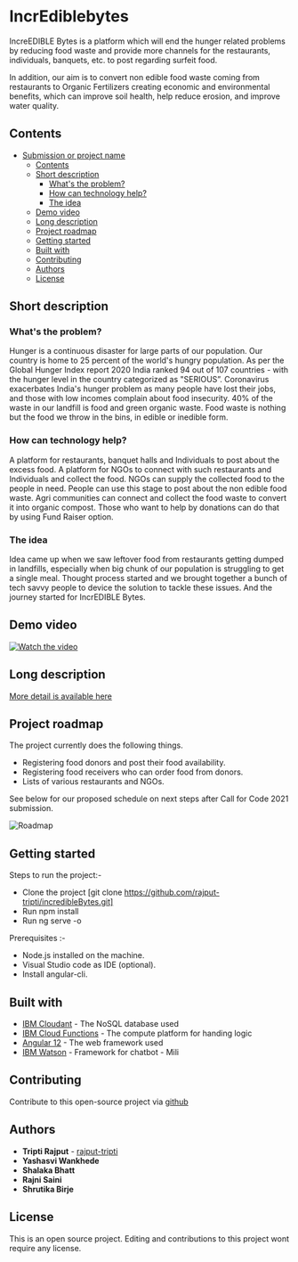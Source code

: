 # IncrEdiblebytes

IncreEDIBLE Bytes is a platform which will end the hunger related problems by reducing food waste and provide more channels for the restaurants, individuals, banquets, etc. to post regarding surfeit food.  

In addition, our aim is to convert non edible food waste coming from restaurants to Organic Fertilizers creating economic and environmental benefits, which can improve soil health, help reduce erosion, and improve water quality.

## Contents

- [Submission or project name](#submission-or-project-name)
  - [Contents](#contents)
  - [Short description](#short-description)
    - [What's the problem?](#whats-the-problem)
    - [How can technology help?](#how-can-technology-help)
    - [The idea](#the-idea)
  - [Demo video](#demo-video)
  - [Long description](#long-description)
  - [Project roadmap](#project-roadmap)
  - [Getting started](#getting-started)
  - [Built with](#built-with)
  - [Contributing](#contributing)
  - [Authors](#authors)
  - [License](#license)

## Short description

### What's the problem?

Hunger is a continuous disaster for large parts of our population. Our country is home to 25 percent of the world's hungry population. As per the Global Hunger Index report 2020 India ranked 94 out of 107 countries - with the hunger level in the country categorized as "SERIOUS”. Coronavirus exacerbates India's hunger problem as many people have lost their jobs, and those with low incomes complain about food insecurity.
40% of the waste in our landfill is food and green organic waste. Food waste is nothing but the food we throw in the bins, in edible or inedible form.

### How can technology help?

A platform for restaurants, banquet halls and Individuals to post about the excess food. A platform for NGOs to connect with such restaurants and Individuals and collect the food. NGOs can supply the collected food to the people in need. People can use this stage to post about the non edible food waste. Agri communities can connect and collect the food waste to convert it into organic compost. Those who want to help by donations can do that by using Fund Raiser option.


### The idea

Idea came up when we saw leftover food from restaurants getting dumped in landfills, especially when big chunk of our population is struggling to get a single meal. Thought process started and we brought together a bunch of tech savvy people to device the solution to tackle these issues. And the journey started for IncrEDIBLE Bytes. 

## Demo video

[![Watch the video](https://github.com/Call-for-Code/Liquid-Prep/blob/master/images/readme/IBM-interview-video-image.png)](https://youtu.be/vOgCOoy_Bx0)


## Long description

[More detail is available here](./docs/DESCRIPTION.md)

## Project roadmap

The project currently does the following things.

- Registering food donors and post their food availability.
- Registering food receivers who can order food from donors.
- Lists of various restaurants and NGOs.

See below for our proposed schedule on next steps after Call for Code 2021 submission.

![Roadmap](./roadmap.jpg)

## Getting started

Steps to run the project:-

- Clone the project [git clone https://github.com/rajput-tripti/incredibleBytes.git]
- Run npm install
- Run ng serve -o

Prerequisites :-
- Node.js installed on the machine.
- Visual Studio code as IDE (optional).
- Install angular-cli.

## Built with

- [IBM Cloudant](https://cloud.ibm.com/catalog?search=cloudant#search_results) - The NoSQL database used
- [IBM Cloud Functions](https://cloud.ibm.com/catalog?search=cloud%20functions#search_results) - The compute platform for handing logic
- [Angular 12](https://angular.io/) - The web framework used
- [IBM Watson](https://www.ibm.com/in-en/watson) - Framework for chatbot - Mili

## Contributing

Contribute to this open-source project via [github](https://github.com/rajput-tripti/incredibleBytes)

## Authors

- **Tripti Rajput** - [rajput-tripti](https://github.com/rajput-tripti/)
- **Yashasvi Wankhede** 
- **Shalaka Bhatt** 
- **Rajni Saini**
- **Shrutika Birje**

## License

This is an open source project. Editing and contributions to this project wont require any license. 
